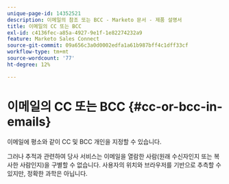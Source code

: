 ```yaml
---
unique-page-id: 14352521
description: 이메일의 참조 또는 BCC - Marketo 문서 - 제품 설명서
title: 이메일의 CC 또는 BCC
exl-id: c4136fec-a85a-4927-9e1f-1e82274232a9
feature: Marketo Sales Connect
source-git-commit: 09a656c3a0d0002edfa1a61b987bff4c1dff33cf
workflow-type: tm+mt
source-wordcount: '77'
ht-degree: 12%

---
```


# 이메일의 CC 또는 BCC {#cc-or-bcc-in-emails}

이메일에 평소와 같이 CC 및 BCC 개인을 지정할 수 있습니다.

그러나 추적과 관련하여 당사 서비스는 이메일을 열람한 사람(원래 수신자인지 또는 복사한 사람인지)을 구별할 수 없습니다. 사용자의 위치와 브라우저를 기반으로 추측할 수 있지만, 정확한 과학은 아닙니다.
